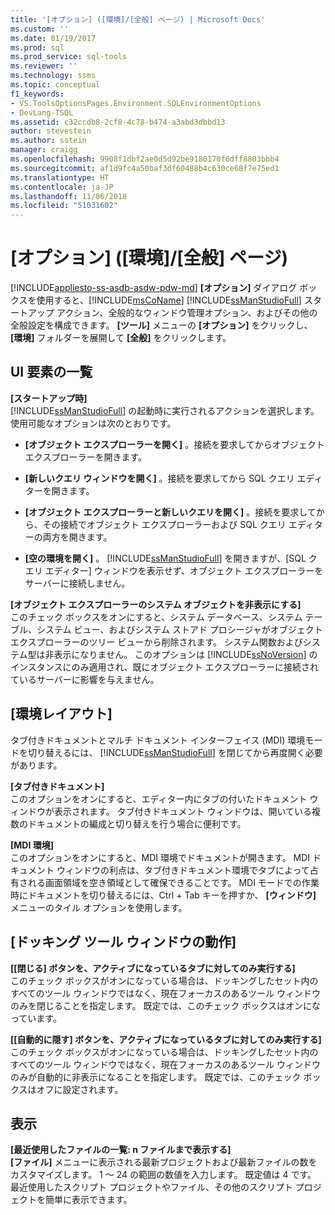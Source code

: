 ```yaml
---
title: '[オプション] ([環境]/[全般] ページ) | Microsoft Docs'
ms.custom: ''
ms.date: 01/19/2017
ms.prod: sql
ms.prod_service: sql-tools
ms.reviewer: ''
ms.technology: ssms
ms.topic: conceptual
f1_keywords:
- VS.ToolsOptionsPages.Environment.SQLEnvironmentOptions
- DevLang-TSQL
ms.assetid: c32ccdb8-2cf8-4c78-b474-a3abd3dbbd13
author: stevestein
ms.author: sstein
manager: craigg
ms.openlocfilehash: 9908f1dbf2ae0d5d92be9180170f6dff8803bbb4
ms.sourcegitcommit: af1d9fc4a50baf3df60488b4c630ce68f7e75ed1
ms.translationtype: HT
ms.contentlocale: ja-JP
ms.lasthandoff: 11/06/2018
ms.locfileid: "51031602"
---
```

# <a name="options-environment---general-page"></a>[オプション] \([環境]/[全般] ページ)
[!INCLUDE[appliesto-ss-asdb-asdw-pdw-md](../../includes/appliesto-ss-asdb-asdw-pdw-md.md)]
**[オプション]** ダイアログ ボックスを使用すると、[!INCLUDE[msCoName](../../includes/msconame_md.md)] [!INCLUDE[ssManStudioFull](../../includes/ssmanstudiofull-md.md)] スタートアップ アクション、全般的なウィンドウ管理オプション、およびその他の全般設定を構成できます。 **[ツール]** メニューの **[オプション]** をクリックし、 **[環境]** フォルダーを展開して **[全般]** をクリックします。  
  
## <a name="uielement-list"></a>UI 要素の一覧  
**[スタートアップ時]**  
[!INCLUDE[ssManStudioFull](../../includes/ssmanstudiofull-md.md)] の起動時に実行されるアクションを選択します。 使用可能なオプションは次のとおりです。  
  
-   **[オブジェクト エクスプローラーを開く]** 。接続を要求してからオブジェクト エクスプローラーを開きます。  
  
-   **[新しいクエリ ウィンドウを開く]** 。接続を要求してから SQL クエリ エディターを開きます。  
  
-   **[オブジェクト エクスプローラーと新しいクエリを開く]** 。接続を要求してから、その接続でオブジェクト エクスプローラーおよび SQL クエリ エディターの両方を開きます。  
  
-   **[空の環境を開く]** 。 [!INCLUDE[ssManStudioFull](../../includes/ssmanstudiofull-md.md)] を開きますが、[SQL クエリ エディター] ウィンドウを表示せず、オブジェクト エクスプローラーをサーバーに接続しません。  
  
**[オブジェクト エクスプローラーのシステム オブジェクトを非表示にする]**  
このチェック ボックスをオンにすると、システム データベース、システム テーブル、システム ビュー、およびシステム ストアド プロシージャがオブジェクト エクスプローラーのツリー ビューから削除されます。 システム関数およびシステム型は非表示になりません。 このオプションは [!INCLUDE[ssNoVersion](../../includes/ssnoversion-md.md)] のインスタンスにのみ適用され、既にオブジェクト エクスプローラーに接続されているサーバーに影響を与えません。  
  
## <a name="environment-layout"></a>[環境レイアウト]  
タブ付きドキュメントとマルチ ドキュメント インターフェイス (MDI) 環境モードを切り替えるには、 [!INCLUDE[ssManStudioFull](../../includes/ssmanstudiofull-md.md)] を閉じてから再度開く必要があります。  
  
**[タブ付きドキュメント]**  
このオプションをオンにすると、エディター内にタブの付いたドキュメント ウィンドウが表示されます。 タブ付きドキュメント ウィンドウは、開いている複数のドキュメントの編成と切り替えを行う場合に便利です。  
  
**[MDI 環境]**  
このオプションをオンにすると、MDI 環境でドキュメントが開きます。 MDI ドキュメント ウィンドウの利点は、タブ付きドキュメント環境でタブによって占有される画面領域を空き領域として確保できることです。 MDI モードでの作業時にドキュメントを切り替えるには、Ctrl + Tab キーを押すか、 **[ウィンドウ]** メニューのタイル オプションを使用します。  
  
## <a name="docked-tool-window-behavior"></a>[ドッキング ツール ウィンドウの動作]  
**[[閉じる] ボタンを、アクティブになっているタブに対してのみ実行する]**  
このチェック ボックスがオンになっている場合は、ドッキングしたセット内のすべてのツール ウィンドウではなく、現在フォーカスのあるツール ウィンドウのみを閉じることを指定します。 既定では、このチェック ボックスはオンになっています。  
  
**[[自動的に隠す] ボタンを、アクティブになっているタブに対してのみ実行する]**  
このチェック ボックスがオンになっている場合は、ドッキングしたセット内のすべてのツール ウィンドウではなく、現在フォーカスのあるツール ウィンドウのみが自動的に非表示になることを指定します。 既定では、このチェック ボックスはオフに設定されます。  
  
## <a name="display"></a>表示  
**[最近使用したファイルの一覧: n ファイルまで表示する]**  
**[ファイル]** メニューに表示される最新プロジェクトおよび最新ファイルの数をカスタマイズします。 1 ～ 24 の範囲の数値を入力します。 既定値は 4 です。 最近使用したスクリプト プロジェクトやファイル、その他のスクリプト プロジェクトを簡単に表示できます。  
  
